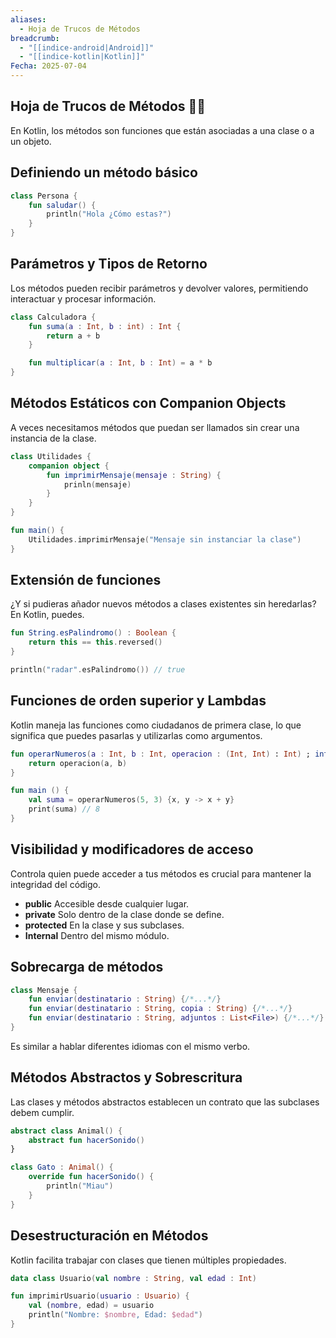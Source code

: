 ```yaml
---
aliases:
  - Hoja de Trucos de Métodos
breadcrumb:
  - "[[indice-android|Android]]"
  - "[[indice-kotlin|Kotlin]]"
Fecha: 2025-07-04
---
```

## Hoja de Trucos de Métodos 🔗🔑

En Kotlin, los métodos son funciones que están asociadas a una clase o a un objeto.

## Definiendo un método básico

```kotlin
class Persona {
	fun saludar() {
		println("Hola ¿Cómo estas?")
	}
}
```

## Parámetros y Tipos de Retorno

Los métodos pueden recibir parámetros y devolver valores, permitiendo interactuar y procesar información.

```kotlin
class Calculadora {
	fun suma(a : Int, b : int) : Int {
		return a + b
	}

	fun multiplicar(a : Int, b : Int) = a * b
}
```

## Métodos Estáticos con Companion Objects

A veces necesitamos métodos que puedan ser llamados sin crear una instancia de la clase.

```kotlin
class Utilidades {
	companion object {
		fun imprimirMensaje(mensaje : String) {
			prinln(mensaje)
		}
	}
}

fun main() {
	Utilidades.imprimirMensaje("Mensaje sin instanciar la clase")
}
```

## Extensión de funciones

¿Y si pudieras añador nuevos métodos a clases existentes sin heredarlas? En Kotlin, puedes.

```kotlin
fun String.esPalindromo() : Boolean {
	return this == this.reversed()
}

println("radar".esPalindromo()) // true
```

## Funciones de orden superior y Lambdas

Kotlin maneja las funciones como ciudadanos de primera clase, lo que significa que puedes pasarlas y utilizarlas como argumentos.

```kotlin
fun operarNumeros(a : Int, b : Int, operacion : (Int, Int) : Int) ; int {
	return operacion(a, b)
}

fun main () {
	val suma = operarNumeros(5, 3) {x, y -> x + y}
	print(suma) // 8
}
```

## Visibilidad y modificadores de acceso

Controla quien puede acceder a tus métodos es crucial para mantener la integridad del código.

- **public** Accesible desde cualquier lugar.
- **private** Solo dentro de la clase donde se define.
- **protected** En la clase y sus subclases.
- **Internal** Dentro del mismo módulo.

## Sobrecarga de métodos

```kotlin
class Mensaje {
	fun enviar(destinatario : String) {/*...*/}
	fun enviar(destinatario : String, copia : String) {/*...*/}
	fun enviar(destinatario : String, adjuntos : List<File>) {/*...*/}
}
```

Es similar a hablar diferentes idiomas con el mismo verbo.

## Métodos Abstractos y Sobrescritura

Las clases y métodos abstractos establecen un contrato que las subclases debem cumplir.

```kotlin
abstract class Animal() {
	abstract fun hacerSonido()
}

class Gato : Animal() {
	override fun hacerSonido() {
		println("Miau")
	}
} 
```

## Desestructuración en Métodos

Kotlin facilita trabajar con clases que tienen múltiples propiedades.

```kotlin
data class Usuario(val nombre : String, val edad : Int)

fun imprimirUsuario(usuario : Usuario) {
	val (nombre, edad) = usuario
	println("Nombre: $nombre, Edad: $edad")
}
```